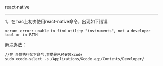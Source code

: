 react-native 

----

1，在mac上初次使用react-native命令，出现如下错误

	xcrun: error: unable to find utility "instruments", not a developer tool or in PATH
	
	
解决办法：

	//在 终端执行如下命令,前提是已经安装xcode
	sudo xcode-select -s /Applications/Xcode.app/Contents/Developer/

